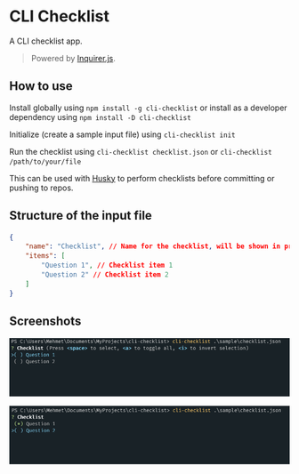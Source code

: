# CLI Checklist
A CLI checklist app.

>Powered by [Inquirer.js](https://www.npmjs.com/package/inquirer).

 ## How to use

Install globally using `npm install -g cli-checklist` or install as a developer dependency using `npm install -D cli-checklist`

Initialize (create a sample input file) using `cli-checklist init`

Run the checklist using `cli-checklist checklist.json` or `cli-checklist /path/to/your/file`

This can be used with [Husky](https://github.com/typicode/husky) to perform checklists before committing or pushing to repos.

## Structure of the input file

```json
{
    "name": "Checklist", // Name for the checklist, will be shown in prompt
    "items": [
        "Question 1", // Checklist item 1
        "Question 2" // Checklist item 2
    ]
}
```

## Screenshots

![](./images/checklist1.png?raw=true)

![](./images/checklist2.png?raw=true)
